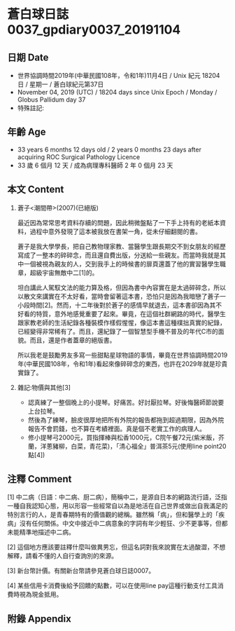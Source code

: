 # 蒼白球日誌0037_gpdiary0037_20191104 #

## 日期 Date ##

* 世界協調時間2019年(中華民國108年，令和1年)11月4日 / Unix 紀元 18204 日 / 星期一 / 蒼白球紀元第37日
* November 04, 2019 (UTC) / 18204 days since Unix Epoch / Monday / Globus Pallidum day 37
* 特殊註記:

## 年齡 Age ##

* 33 years 6 months 12 days old / 2 years 0 months 23 days after acquiring ROC Surgical Pathology Licence
* 33 歲 6 個月 12 天 / 成為病理專科醫師 2 年 0 個月 23 天

## 本文 Content ##

1. 蒼子<潮間帶>(2007)(已絕版)

    最近因為常常思考資料存續的問題，因此稍微盤點了一下手上持有的老紙本資料，過程中意外發現了這本被我放在書架一角，從未仔細翻閱的書。

    蒼子是我大學學長，把自己教物理家教、當醫學生跟長期交不到女朋友的經歷寫成了一整本的碎碎念，而且還自費出版，分送給一些親友。而當時我就是其中一個被視為親友的人，交到我手上的時候書的扉頁還蓋了他的實習醫學生職章，超級宇宙無敵中二[1]的。

    坦白講此人駕馭文法的能力算及格，但因為書中內容實在是太過碎碎念，所以以散文來講實在不太好看，當時會留著這本書，恐怕只是因為我暗戀了蒼子一小段時間[2]。然而，十二年後對於蒼子的感情早就退去，這本書卻因為其不好看的特質，意外地感覺重要了起來。畢竟，在這個社群網路的時代，醫學生跟家教老師的生活紀錄各種裝模作樣假惺惺，像這本書這種樸拙真實的紀錄，已經變得非常稀有了。而且，還紀錄了一個智慧型手機不普及的年代C市的面貌。而且，還是作者蓋章的絕版書。

    所以我老是鼓勵男友多寫一些甜點星球物語的事情，畢竟在世界協調時間2019年(中華民國108年，令和1年)看起來像碎碎念的東西，也許在2029年就是珍貴實錄了。

 2. 雜記:物價與其他[3]

    * 認真練了一整個晚上的小提琴。好痛苦。好討厭拉琴。好後悔醫師節說要上台拉琴。
    * 然後為了練琴，臉皮很厚地把所有外院的報告都拖到超過期限，因為外院報告不會罰錢，也不算在考績裡面。真是個不老實工作的病理人。
    * 修小提琴弓2000元，買指揮棒與松香1000元，C院午餐72元(紫米飯，芥蘭，洋蔥豬柳，白菜，青花菜)，「清心福全」普洱茶5元(使用line point20點[4])

    

## 注釋 Comment ##

[1] 中二病（日語：中二病、厨二病），簡稱中二，是源自日本的網路流行語，泛指一種自我認知心態，用以形容一些經常自以為是地活在自己世界或做出自我滿足的特別言行的人，是青春期特有的價值觀的總稱。雖然稱「病」，但和醫學上的「疾病」沒有任何關係。中文中接近中二病意象的字詞有年少輕狂、少不更事等，但都未能精準地描述中二病。 

[2] 這個地方應該要註釋什麼叫做異男忘，但這名詞對我來說實在太過酸澀，不想解釋，請看不懂的人自行查詢別的來源。

[3] 新台幣計價。有關新台幣請參見蒼白球日誌0007。

[4] 某些信用卡消費後給予回饋的點數，可以在使用line pay這種行動支付工具消費時視為現金抵用。

## 附錄 Appendix ##

